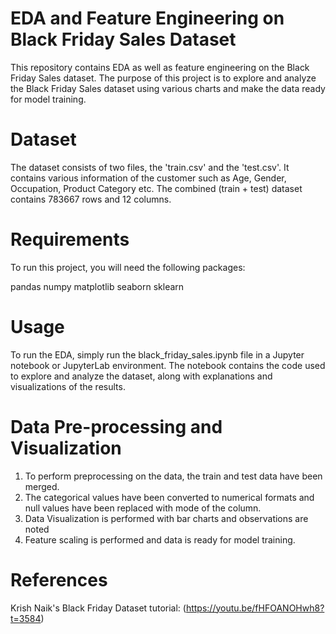 # EDA and Feature Engineering on Black Friday Sales Dataset

This repository contains EDA as well as feature engineering on the Black Friday Sales dataset. The purpose of this project is to explore and analyze the Black Friday Sales dataset using various charts and make the data ready for 
model training.

# Dataset
The dataset consists of two files, the 'train.csv' and the 'test.csv'. It contains various information of the
customer such as Age, Gender, Occupation, Product Category etc. The combined (train + test) dataset contains 783667 rows and 12 columns.

# Requirements

To run this project, you will need the following packages:

pandas numpy matplotlib seaborn sklearn

# Usage

To run the EDA, simply run the black_friday_sales.ipynb file in a Jupyter notebook or JupyterLab environment. The notebook contains the code used to explore and analyze the dataset, along with explanations and visualizations of the results.

# Data Pre-processing and Visualization
1. To perform preprocessing on the data, the train and test data have been merged. 
2. The categorical values have been converted to numerical formats and null values have been replaced with mode of the column. 
3. Data Visualization is performed with bar charts and observations are noted
4. Feature scaling is performed and data is ready for model training.

# References

Krish Naik's Black Friday Dataset tutorial: (https://youtu.be/fHFOANOHwh8?t=3584)
